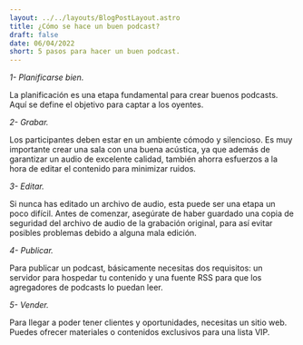 ```yaml
---
layout: ../../layouts/BlogPostLayout.astro
title: ¿Cómo se hace un buen podcast?
draft: false
date: 06/04/2022
short: 5 pasos para hacer un buen podcast.
---
```


_1- Planificarse bien._

La planificación es una etapa fundamental para crear buenos podcasts. Aquí se define el objetivo para captar a los oyentes.

_2- Grabar._

Los participantes deben estar en un ambiente cómodo y silencioso. Es muy importante crear una sala con una buena acústica, ya que además de garantizar un audio de excelente calidad, también ahorra esfuerzos a la hora de editar el contenido para minimizar ruidos.

_3- Editar._

Si nunca has editado un archivo de audio, esta puede ser una etapa un poco difícil. Antes de comenzar, asegúrate de haber guardado una copia de seguridad del archivo de audio de la grabación original, para así evitar posibles problemas debido a alguna mala edición.

_4- Publicar._

Para publicar un podcast, básicamente necesitas dos requisitos: un servidor para hospedar tu contenido y una fuente RSS para que los agregadores de podcasts lo puedan leer.

_5- Vender._

Para llegar a poder tener clientes y oportunidades, necesitas un sitio web. Puedes ofrecer materiales o contenidos exclusivos para una lista VIP.
